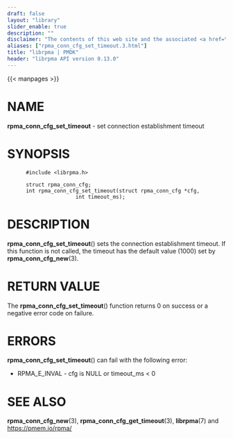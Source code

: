 ```yaml
---
draft: false
layout: "library"
slider_enable: true
description: ""
disclaimer: "The contents of this web site and the associated <a href=\"https://github.com/pmem\">GitHub repositories</a> are BSD-licensed open source."
aliases: ["rpma_conn_cfg_set_timeout.3.html"]
title: "librpma | PMDK"
header: "librpma API version 0.13.0"
---
```

{{< manpages >}}

[comment]: <> (SPDX-License-Identifier: BSD-3-Clause)
[comment]: <> (Copyright 2020-2022, Intel Corporation)

NAME
====

**rpma\_conn\_cfg\_set\_timeout** - set connection establishment timeout

SYNOPSIS
========

          #include <librpma.h>

          struct rpma_conn_cfg;
          int rpma_conn_cfg_set_timeout(struct rpma_conn_cfg *cfg,
                          int timeout_ms);

DESCRIPTION
===========

**rpma\_conn\_cfg\_set\_timeout**() sets the connection establishment
timeout. If this function is not called, the timeout has the default
value (1000) set by **rpma\_conn\_cfg\_new**(3).

RETURN VALUE
============

The **rpma\_conn\_cfg\_set\_timeout**() function returns 0 on success or
a negative error code on failure.

ERRORS
======

**rpma\_conn\_cfg\_set\_timeout**() can fail with the following error:

-   RPMA\_E\_INVAL - cfg is NULL or timeout\_ms \< 0

SEE ALSO
========

**rpma\_conn\_cfg\_new**(3), **rpma\_conn\_cfg\_get\_timeout**(3),
**librpma**(7) and https://pmem.io/rpma/
